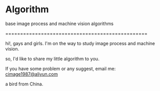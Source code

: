 Algorithm
=========

base image process and machine vision algorithms

================================================

hi!, gays and girls. I'm on the way to study image process and machine vision.

so, I'd like to share my little algorithm to you.

If you have some problem or any suggest, email me: cimage1987@aliyun.com

a bird from China.
